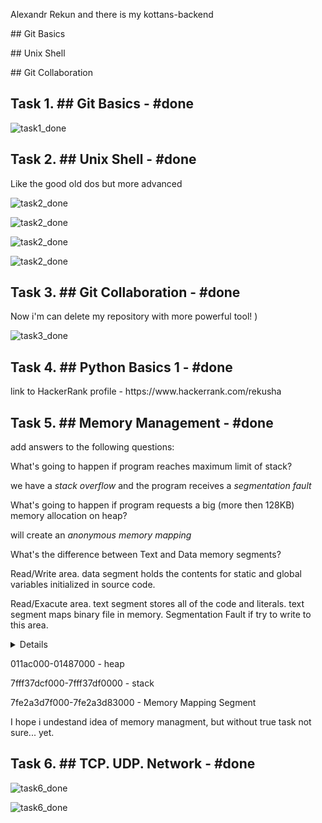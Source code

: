 <p>Alexandr Rekun and there is my kottans-backend</p>
<p>## Git Basics</p>
<p>## Unix Shell</p>
<p>## Git Collaboration</p>


<h2>Task 1. ## Git Basics - #done</h2>
<p><img src="/Git_intro/Git_intro_done.png" alt="task1_done"/></p>
<p></p>
<h2>Task 2. ## Unix Shell - #done</h2>
<p>Like the good old dos but more advanced</p>
<p><img src="/Unix_shell/linuxsurvival_quiz_1.png" alt="task2_done"/></p>
<p><img src="/Unix_shell/linuxsurvival_quiz_2.png" alt="task2_done"/></p>
<p><img src="/Unix_shell/linuxsurvival_quiz_3.png" alt="task2_done"/></p>
<p><img src="/Unix_shell/linuxsurvival_quiz_4.png" alt="task2_done"/></p>

<h2>Task 3. ## Git Collaboration - #done</h2>
<p>Now i'm can delete my repository with more powerful tool! )</p>
<p><img src="/task_git_collaboration/git_collaboration.png" alt="task3_done"/></p>

<h2>Task 4. ## Python Basics 1 - #done</h2>
<p>link to HackerRank profile - https://www.hackerrank.com/rekusha</p>

<h2>Task 5. ## Memory Management - #done</h2>
<p>add answers to the following questions:</p>
<p>What's going to happen if program reaches maximum limit of stack?</p>
<p>we have a <i>stack overflow</i> and the program receives a <i>segmentation fault</i></p>
<p></p>
<p>What's going to happen if program requests a big (more then 128KB) memory allocation on heap?</p>
<p>will create an <i>anonymous memory mapping</i></p>
<p></p>
<p>What's the difference between Text and Data memory segments?</p>
<p>Read/Write area. data segment holds the contents for static and global variables initialized in source code.</p>
<p>Read/Exacute area. text segment stores all of the code and literals. text segment maps binary file in memory. Segmentation Fault if try to write to this area.</p>
<p></p>
<details>
<pre>00400000-00421000 r--p 00000000 08:11 3671085                            /usr/bin/python3.7
00421000-00655000 r-xp 00021000 08:11 3671085                            /usr/bin/python3.7
00655000-00801000 r--p 00255000 08:11 3671085                            /usr/bin/python3.7
00801000-00802000 r--p 00400000 08:11 3671085                            /usr/bin/python3.7
00802000-008a8000 rw-p 00401000 08:11 3671085                            /usr/bin/python3.7
008a8000-008cb000 rw-p 00000000 00:00 0 
011ac000-01487000 rw-p 00000000 00:00 0                                  [heap]
7fe2a3c2e000-7fe2a3d7f000 rw-p 00000000 00:00 0 
7fe2a3d7f000-7fe2a3d83000 r--p 00000000 08:11 3678628                    /usr/lib/x86_64-linux-gnu/libgpg-error.so.0.26.1
7fe2a3d83000-7fe2a3d96000 r-xp 00004000 08:11 3678628                    /usr/lib/x86_64-linux-gnu/libgpg-error.so.0.26.1
7fe2a3d96000-7fe2a3d9f000 r--p 00017000 08:11 3678628                    /usr/lib/x86_64-linux-gnu/libgpg-error.so.0.26.1
7fe2a3d9f000-7fe2a3da0000 ---p 00020000 08:11 3678628                    /usr/lib/x86_64-linux-gnu/libgpg-error.so.0.26.1
7fe2a3da0000-7fe2a3da1000 r--p 00020000 08:11 3678628                    /usr/lib/x86_64-linux-gnu/libgpg-error.so.0.26.1
7fe2a3da1000-7fe2a3da2000 rw-p 00021000 08:11 3678628                    /usr/lib/x86_64-linux-gnu/libgpg-error.so.0.26.1
7fe2a3da2000-7fe2a3dae000 r--p 00000000 08:11 3678558                    /usr/lib/x86_64-linux-gnu/libgcrypt.so.20.2.4
7fe2a3dae000-7fe2a3e7b000 r-xp 0000c000 08:11 3678558                    /usr/lib/x86_64-linux-gnu/libgcrypt.so.20.2.4
7fe2a3e7b000-7fe2a3eb8000 r--p 000d9000 08:11 3678558                    /usr/lib/x86_64-linux-gnu/libgcrypt.so.20.2.4
7fe2a3eb8000-7fe2a3eba000 r--p 00115000 08:11 3678558                    /usr/lib/x86_64-linux-gnu/libgcrypt.so.20.2.4
7fe2a3eba000-7fe2a3ebf000 rw-p 00117000 08:11 3678558                    /usr/lib/x86_64-linux-gnu/libgcrypt.so.20.2.4
7fe2a3ebf000-7fe2a3ece000 r--p 00000000 08:11 3670112                    /usr/lib/x86_64-linux-gnu/libsystemd.so.0.24.0
7fe2a3ece000-7fe2a3f37000 r-xp 0000f000 08:11 3670112                    /usr/lib/x86_64-linux-gnu/libsystemd.so.0.24.0
7fe2a3f37000-7fe2a3f58000 r--p 00078000 08:11 3670112                    /usr/lib/x86_64-linux-gnu/libsystemd.so.0.24.0
7fe2a3f58000-7fe2a3f5b000 r--p 00098000 08:11 3670112                    /usr/lib/x86_64-linux-gnu/libsystemd.so.0.24.0
7fe2a3f5b000-7fe2a3f5c000 rw-p 0009b000 08:11 3670112                    /usr/lib/x86_64-linux-gnu/libsystemd.so.0.24.0
7fe2a3f5c000-7fe2a3f5d000 rw-p 00000000 00:00 0 
7fe2a3f5d000-7fe2a3f61000 r--p 00000000 08:11 3670577                    /usr/lib/x86_64-linux-gnu/libudev.so.1.6.12
7fe2a3f61000-7fe2a3f78000 r-xp 00004000 08:11 3670577                    /usr/lib/x86_64-linux-gnu/libudev.so.1.6.12
7fe2a3f78000-7fe2a3f80000 r--p 0001b000 08:11 3670577                    /usr/lib/x86_64-linux-gnu/libudev.so.1.6.12
7fe2a3f80000-7fe2a3f81000 ---p 00023000 08:11 3670577                    /usr/lib/x86_64-linux-gnu/libudev.so.1.6.12
7fe2a3f81000-7fe2a3f82000 r--p 00023000 08:11 3670577                    /usr/lib/x86_64-linux-gnu/libudev.so.1.6.12
7fe2a3f82000-7fe2a3f83000 rw-p 00024000 08:11 3670577                    /usr/lib/x86_64-linux-gnu/libudev.so.1.6.12
7fe2a3f83000-7fe2a3f87000 r--p 00000000 08:11 3679577                    /usr/lib/x86_64-linux-gnu/libzstd.so.1.3.8
7fe2a3f87000-7fe2a400f000 r-xp 00004000 08:11 3679577                    /usr/lib/x86_64-linux-gnu/libzstd.so.1.3.8
7fe2a400f000-7fe2a401f000 r--p 0008c000 08:11 3679577                    /usr/lib/x86_64-linux-gnu/libzstd.so.1.3.8
7fe2a401f000-7fe2a4020000 ---p 0009c000 08:11 3679577                    /usr/lib/x86_64-linux-gnu/libzstd.so.1.3.8
7fe2a4020000-7fe2a4021000 r--p 0009c000 08:11 3679577                    /usr/lib/x86_64-linux-gnu/libzstd.so.1.3.8
7fe2a4021000-7fe2a4022000 rw-p 0009d000 08:11 3679577                    /usr/lib/x86_64-linux-gnu/libzstd.so.1.3.8
7fe2a4022000-7fe2a4024000 r--p 00000000 08:11 3678883                    /usr/lib/x86_64-linux-gnu/liblz4.so.1.8.3
7fe2a4024000-7fe2a404c000 r-xp 00002000 08:11 3678883                    /usr/lib/x86_64-linux-gnu/liblz4.so.1.8.3
7fe2a404c000-7fe2a404f000 r--p 0002a000 08:11 3678883                    /usr/lib/x86_64-linux-gnu/liblz4.so.1.8.3
7fe2a404f000-7fe2a4050000 r--p 0002c000 08:11 3678883                    /usr/lib/x86_64-linux-gnu/liblz4.so.1.8.3
7fe2a4050000-7fe2a4051000 rw-p 0002d000 08:11 3678883                    /usr/lib/x86_64-linux-gnu/liblz4.so.1.8.3
7fe2a4051000-7fe2a4055000 r--p 00000000 08:11 3679204                    /usr/lib/x86_64-linux-gnu/libresolv-2.29.so
7fe2a4055000-7fe2a4064000 r-xp 00004000 08:11 3679204                    /usr/lib/x86_64-linux-gnu/libresolv-2.29.so
7fe2a4064000-7fe2a4067000 r--p 00013000 08:11 3679204                    /usr/lib/x86_64-linux-gnu/libresolv-2.29.so
7fe2a4067000-7fe2a4068000 ---p 00016000 08:11 3679204                    /usr/lib/x86_64-linux-gnu/libresolv-2.29.so
7fe2a4068000-7fe2a4069000 r--p 00016000 08:11 3679204                    /usr/lib/x86_64-linux-gnu/libresolv-2.29.so
7fe2a4069000-7fe2a406a000 rw-p 00017000 08:11 3679204                    /usr/lib/x86_64-linux-gnu/libresolv-2.29.so
7fe2a406a000-7fe2a406c000 rw-p 00000000 00:00 0 
7fe2a406c000-7fe2a406f000 r--p 00000000 08:11 3670202                    /usr/lib/x86_64-linux-gnu/libgcc_s.so.1
7fe2a406f000-7fe2a4080000 r-xp 00003000 08:11 3670202                    /usr/lib/x86_64-linux-gnu/libgcc_s.so.1
7fe2a4080000-7fe2a4084000 r--p 00014000 08:11 3670202                    /usr/lib/x86_64-linux-gnu/libgcc_s.so.1
7fe2a4084000-7fe2a4085000 r--p 00017000 08:11 3670202                    /usr/lib/x86_64-linux-gnu/libgcc_s.so.1
7fe2a4085000-7fe2a4086000 rw-p 00018000 08:11 3670202                    /usr/lib/x86_64-linux-gnu/libgcc_s.so.1
7fe2a4086000-7fe2a411b000 r--p 00000000 08:11 3670452                    /usr/lib/x86_64-linux-gnu/libstdc++.so.6.0.26
7fe2a411b000-7fe2a420d000 r-xp 00095000 08:11 3670452                    /usr/lib/x86_64-linux-gnu/libstdc++.so.6.0.26
7fe2a420d000-7fe2a4256000 r--p 00187000 08:11 3670452                    /usr/lib/x86_64-linux-gnu/libstdc++.so.6.0.26
7fe2a4256000-7fe2a4257000 ---p 001d0000 08:11 3670452                    /usr/lib/x86_64-linux-gnu/libstdc++.so.6.0.26
7fe2a4257000-7fe2a4262000 r--p 001d0000 08:11 3670452                    /usr/lib/x86_64-linux-gnu/libstdc++.so.6.0.26
7fe2a4262000-7fe2a4265000 rw-p 001db000 08:11 3670452                    /usr/lib/x86_64-linux-gnu/libstdc++.so.6.0.26
7fe2a4265000-7fe2a4268000 rw-p 00000000 00:00 0 
7fe2a4268000-7fe2a42ac000 r--p 00000000 08:11 3670156                    /usr/lib/x86_64-linux-gnu/libapt-pkg.so.5.0.2
7fe2a42ac000-7fe2a43e4000 r-xp 00044000 08:11 3670156                    /usr/lib/x86_64-linux-gnu/libapt-pkg.so.5.0.2
7fe2a43e4000-7fe2a442b000 r--p 0017c000 08:11 3670156                    /usr/lib/x86_64-linux-gnu/libapt-pkg.so.5.0.2
7fe2a442b000-7fe2a442c000 ---p 001c3000 08:11 3670156                    /usr/lib/x86_64-linux-gnu/libapt-pkg.so.5.0.2
7fe2a442c000-7fe2a4432000 r--p 001c3000 08:11 3670156                    /usr/lib/x86_64-linux-gnu/libapt-pkg.so.5.0.2
7fe2a4432000-7fe2a4433000 rw-p 001c9000 08:11 3670156                    /usr/lib/x86_64-linux-gnu/libapt-pkg.so.5.0.2
7fe2a4433000-7fe2a444a000 r--p 00000000 08:11 4065692                    /usr/lib/python3/dist-packages/apt_pkg.cpython-37m-x86_64-linux-gnu.so
7fe2a444a000-7fe2a4468000 r-xp 00017000 08:11 4065692                    /usr/lib/python3/dist-packages/apt_pkg.cpython-37m-x86_64-linux-gnu.so
7fe2a4468000-7fe2a447f000 r--p 00035000 08:11 4065692                    /usr/lib/python3/dist-packages/apt_pkg.cpython-37m-x86_64-linux-gnu.so
7fe2a447f000-7fe2a4480000 ---p 0004c000 08:11 4065692                    /usr/lib/python3/dist-packages/apt_pkg.cpython-37m-x86_64-linux-gnu.so
7fe2a4480000-7fe2a4482000 r--p 0004c000 08:11 4065692                    /usr/lib/python3/dist-packages/apt_pkg.cpython-37m-x86_64-linux-gnu.so
7fe2a4482000-7fe2a448b000 rw-p 0004e000 08:11 4065692                    /usr/lib/python3/dist-packages/apt_pkg.cpython-37m-x86_64-linux-gnu.so
7fe2a448b000-7fe2a454b000 rw-p 00000000 00:00 0 
7fe2a454b000-7fe2a4567000 r--p 00000000 08:11 3677937                    /usr/lib/x86_64-linux-gnu/libssl.so.1.1
7fe2a4567000-7fe2a45b4000 r-xp 0001c000 08:11 3677937                    /usr/lib/x86_64-linux-gnu/libssl.so.1.1
7fe2a45b4000-7fe2a45ce000 r--p 00069000 08:11 3677937                    /usr/lib/x86_64-linux-gnu/libssl.so.1.1
7fe2a45ce000-7fe2a45d7000 r--p 00082000 08:11 3677937                    /usr/lib/x86_64-linux-gnu/libssl.so.1.1
7fe2a45d7000-7fe2a45db000 rw-p 0008b000 08:11 3677937                    /usr/lib/x86_64-linux-gnu/libssl.so.1.1
7fe2a45db000-7fe2a45e4000 r--p 00000000 08:11 3807275                    /usr/lib/python3.7/lib-dynload/_ssl.cpython-37m-x86_64-linux-gnu.so
7fe2a45e4000-7fe2a45ec000 r-xp 00009000 08:11 3807275                    /usr/lib/python3.7/lib-dynload/_ssl.cpython-37m-x86_64-linux-gnu.so
7fe2a45ec000-7fe2a45f2000 r--p 00011000 08:11 3807275                    /usr/lib/python3.7/lib-dynload/_ssl.cpython-37m-x86_64-linux-gnu.so
7fe2a45f2000-7fe2a45f3000 r--p 00016000 08:11 3807275                    /usr/lib/python3.7/lib-dynload/_ssl.cpython-37m-x86_64-linux-gnu.so
7fe2a45f3000-7fe2a45f8000 rw-p 00017000 08:11 3807275                    /usr/lib/python3.7/lib-dynload/_ssl.cpython-37m-x86_64-linux-gnu.so
7fe2a45f8000-7fe2a47f8000 rw-p 00000000 00:00 0 
7fe2a47f8000-7fe2a4870000 r--p 00000000 08:11 3677934                    /usr/lib/x86_64-linux-gnu/libcrypto.so.1.1
7fe2a4870000-7fe2a4a08000 r-xp 00078000 08:11 3677934                    /usr/lib/x86_64-linux-gnu/libcrypto.so.1.1
7fe2a4a08000-7fe2a4a95000 r--p 00210000 08:11 3677934                    /usr/lib/x86_64-linux-gnu/libcrypto.so.1.1
7fe2a4a95000-7fe2a4ac1000 r--p 0029c000 08:11 3677934                    /usr/lib/x86_64-linux-gnu/libcrypto.so.1.1
7fe2a4ac1000-7fe2a4ac3000 rw-p 002c8000 08:11 3677934                    /usr/lib/x86_64-linux-gnu/libcrypto.so.1.1
7fe2a4ac3000-7fe2a4ac6000 rw-p 00000000 00:00 0 
7fe2a4acf000-7fe2a4b0f000 rw-p 00000000 00:00 0 
7fe2a4b0f000-7fe2a4b12000 r--p 00000000 08:11 3678885                    /usr/lib/x86_64-linux-gnu/liblzma.so.5.2.4
7fe2a4b12000-7fe2a4b29000 r-xp 00003000 08:11 3678885                    /usr/lib/x86_64-linux-gnu/liblzma.so.5.2.4
7fe2a4b29000-7fe2a4b34000 r--p 0001a000 08:11 3678885                    /usr/lib/x86_64-linux-gnu/liblzma.so.5.2.4
7fe2a4b34000-7fe2a4b35000 r--p 00024000 08:11 3678885                    /usr/lib/x86_64-linux-gnu/liblzma.so.5.2.4
7fe2a4b35000-7fe2a4b36000 rw-p 00025000 08:11 3678885                    /usr/lib/x86_64-linux-gnu/liblzma.so.5.2.4
7fe2a4b52000-7fe2a4b54000 r--p 00000000 08:11 3670146                    /usr/lib/x86_64-linux-gnu/libbz2.so.1.0.4
7fe2a4b54000-7fe2a4b61000 r-xp 00002000 08:11 3670146                    /usr/lib/x86_64-linux-gnu/libbz2.so.1.0.4
7fe2a4b61000-7fe2a4b63000 r--p 0000f000 08:11 3670146                    /usr/lib/x86_64-linux-gnu/libbz2.so.1.0.4
7fe2a4b63000-7fe2a4b64000 r--p 00010000 08:11 3670146                    /usr/lib/x86_64-linux-gnu/libbz2.so.1.0.4
7fe2a4b64000-7fe2a4b65000 rw-p 00011000 08:11 3670146                    /usr/lib/x86_64-linux-gnu/libbz2.so.1.0.4
7fe2a4b65000-7fe2a4ca5000 rw-p 00000000 00:00 0 
7fe2a4ca5000-7fe2a4cb3000 r--p 00000000 08:11 3679365                    /usr/lib/x86_64-linux-gnu/libtinfo.so.6.1
7fe2a4cb3000-7fe2a4cc1000 r-xp 0000e000 08:11 3679365                    /usr/lib/x86_64-linux-gnu/libtinfo.so.6.1
7fe2a4cc1000-7fe2a4cce000 r--p 0001c000 08:11 3679365                    /usr/lib/x86_64-linux-gnu/libtinfo.so.6.1
7fe2a4cce000-7fe2a4cd2000 r--p 00028000 08:11 3679365                    /usr/lib/x86_64-linux-gnu/libtinfo.so.6.1
7fe2a4cd2000-7fe2a4cd3000 rw-p 0002c000 08:11 3679365                    /usr/lib/x86_64-linux-gnu/libtinfo.so.6.1
7fe2a4cd3000-7fe2a4ce7000 r--p 00000000 08:11 3679198                    /usr/lib/x86_64-linux-gnu/libreadline.so.8.0
7fe2a4ce7000-7fe2a4d0f000 r-xp 00014000 08:11 3679198                    /usr/lib/x86_64-linux-gnu/libreadline.so.8.0
7fe2a4d0f000-7fe2a4d19000 r--p 0003c000 08:11 3679198                    /usr/lib/x86_64-linux-gnu/libreadline.so.8.0
7fe2a4d19000-7fe2a4d1b000 r--p 00045000 08:11 3679198                    /usr/lib/x86_64-linux-gnu/libreadline.so.8.0
7fe2a4d1b000-7fe2a4d21000 rw-p 00047000 08:11 3679198                    /usr/lib/x86_64-linux-gnu/libreadline.so.8.0
7fe2a4d21000-7fe2a4d22000 rw-p 00000000 00:00 0 
7fe2a4d34000-7fe2a4d36000 r--p 00000000 08:11 3811896                    /usr/lib/python3.7/lib-dynload/_lzma.cpython-37m-x86_64-linux-gnu.so
7fe2a4d36000-7fe2a4d39000 r-xp 00002000 08:11 3811896                    /usr/lib/python3.7/lib-dynload/_lzma.cpython-37m-x86_64-linux-gnu.so
7fe2a4d39000-7fe2a4d3b000 r--p 00005000 08:11 3811896                    /usr/lib/python3.7/lib-dynload/_lzma.cpython-37m-x86_64-linux-gnu.so
7fe2a4d3b000-7fe2a4d3c000 r--p 00006000 08:11 3811896                    /usr/lib/python3.7/lib-dynload/_lzma.cpython-37m-x86_64-linux-gnu.so
7fe2a4d3c000-7fe2a4d3e000 rw-p 00007000 08:11 3811896                    /usr/lib/python3.7/lib-dynload/_lzma.cpython-37m-x86_64-linux-gnu.so
7fe2a4d3e000-7fe2a4d7e000 rw-p 00000000 00:00 0 
7fe2a4d7e000-7fe2a4d81000 r--p 00000000 08:11 3679225                    /usr/lib/x86_64-linux-gnu/librt-2.29.so
7fe2a4d81000-7fe2a4d85000 r-xp 00003000 08:11 3679225                    /usr/lib/x86_64-linux-gnu/librt-2.29.so
7fe2a4d85000-7fe2a4d87000 r--p 00007000 08:11 3679225                    /usr/lib/x86_64-linux-gnu/librt-2.29.so
7fe2a4d87000-7fe2a4d88000 r--p 00008000 08:11 3679225                    /usr/lib/x86_64-linux-gnu/librt-2.29.so
7fe2a4d88000-7fe2a4d89000 rw-p 00009000 08:11 3679225                    /usr/lib/x86_64-linux-gnu/librt-2.29.so
7fe2a4d89000-7fe2a4d8b000 r--p 00000000 08:11 3811894                    /usr/lib/python3.7/lib-dynload/_json.cpython-37m-x86_64-linux-gnu.so
7fe2a4d8b000-7fe2a4d96000 r-xp 00002000 08:11 3811894                    /usr/lib/python3.7/lib-dynload/_json.cpython-37m-x86_64-linux-gnu.so
7fe2a4d96000-7fe2a4d98000 r--p 0000d000 08:11 3811894                    /usr/lib/python3.7/lib-dynload/_json.cpython-37m-x86_64-linux-gnu.so
7fe2a4d98000-7fe2a4d99000 r--p 0000e000 08:11 3811894                    /usr/lib/python3.7/lib-dynload/_json.cpython-37m-x86_64-linux-gnu.so
7fe2a4d99000-7fe2a4d9a000 rw-p 0000f000 08:11 3811894                    /usr/lib/python3.7/lib-dynload/_json.cpython-37m-x86_64-linux-gnu.so
7fe2a4d9a000-7fe2a4d9c000 r--p 00000000 08:11 3807273                    /usr/lib/python3.7/lib-dynload/_hashlib.cpython-37m-x86_64-linux-gnu.so
7fe2a4d9c000-7fe2a4d9f000 r-xp 00002000 08:11 3807273                    /usr/lib/python3.7/lib-dynload/_hashlib.cpython-37m-x86_64-linux-gnu.so
7fe2a4d9f000-7fe2a4da0000 r--p 00005000 08:11 3807273                    /usr/lib/python3.7/lib-dynload/_hashlib.cpython-37m-x86_64-linux-gnu.so
7fe2a4da0000-7fe2a4da1000 ---p 00006000 08:11 3807273                    /usr/lib/python3.7/lib-dynload/_hashlib.cpython-37m-x86_64-linux-gnu.so
7fe2a4da1000-7fe2a4da2000 r--p 00006000 08:11 3807273                    /usr/lib/python3.7/lib-dynload/_hashlib.cpython-37m-x86_64-linux-gnu.so
7fe2a4da2000-7fe2a4da3000 rw-p 00007000 08:11 3807273                    /usr/lib/python3.7/lib-dynload/_hashlib.cpython-37m-x86_64-linux-gnu.so
7fe2a4da3000-7fe2a4ee3000 rw-p 00000000 00:00 0 
7fe2a4ee3000-7fe2a5f7f000 r--p 00000000 08:11 3677201                    /usr/lib/locale/locale-archive
7fe2a5f7f000-7fe2a5f82000 rw-p 00000000 00:00 0 
7fe2a5f82000-7fe2a5f91000 r--p 00000000 08:11 3678889                    /usr/lib/x86_64-linux-gnu/libm-2.29.so
7fe2a5f91000-7fe2a6037000 r-xp 0000f000 08:11 3678889                    /usr/lib/x86_64-linux-gnu/libm-2.29.so
7fe2a6037000-7fe2a60ce000 r--p 000b5000 08:11 3678889                    /usr/lib/x86_64-linux-gnu/libm-2.29.so
7fe2a60ce000-7fe2a60cf000 r--p 0014b000 08:11 3678889                    /usr/lib/x86_64-linux-gnu/libm-2.29.so
7fe2a60cf000-7fe2a60d0000 rw-p 0014c000 08:11 3678889                    /usr/lib/x86_64-linux-gnu/libm-2.29.so
7fe2a60d0000-7fe2a60d2000 rw-p 00000000 00:00 0 
7fe2a60d2000-7fe2a60d4000 r--p 00000000 08:11 3679575                    /usr/lib/x86_64-linux-gnu/libz.so.1.2.11
7fe2a60d4000-7fe2a60e5000 r-xp 00002000 08:11 3679575                    /usr/lib/x86_64-linux-gnu/libz.so.1.2.11
7fe2a60e5000-7fe2a60eb000 r--p 00013000 08:11 3679575                    /usr/lib/x86_64-linux-gnu/libz.so.1.2.11
7fe2a60eb000-7fe2a60ec000 ---p 00019000 08:11 3679575                    /usr/lib/x86_64-linux-gnu/libz.so.1.2.11
7fe2a60ec000-7fe2a60ed000 r--p 00019000 08:11 3679575                    /usr/lib/x86_64-linux-gnu/libz.so.1.2.11
7fe2a60ed000-7fe2a60ee000 rw-p 0001a000 08:11 3679575                    /usr/lib/x86_64-linux-gnu/libz.so.1.2.11
7fe2a60ee000-7fe2a60f2000 r--p 00000000 08:11 3680769                    /usr/lib/x86_64-linux-gnu/libexpat.so.1.6.8
7fe2a60f2000-7fe2a6113000 r-xp 00004000 08:11 3680769                    /usr/lib/x86_64-linux-gnu/libexpat.so.1.6.8
7fe2a6113000-7fe2a6127000 r--p 00025000 08:11 3680769                    /usr/lib/x86_64-linux-gnu/libexpat.so.1.6.8
7fe2a6127000-7fe2a6128000 ---p 00039000 08:11 3680769                    /usr/lib/x86_64-linux-gnu/libexpat.so.1.6.8
7fe2a6128000-7fe2a612a000 r--p 00039000 08:11 3680769                    /usr/lib/x86_64-linux-gnu/libexpat.so.1.6.8
7fe2a612a000-7fe2a612b000 rw-p 0003b000 08:11 3680769                    /usr/lib/x86_64-linux-gnu/libexpat.so.1.6.8
7fe2a612b000-7fe2a612c000 r--p 00000000 08:11 3679422                    /usr/lib/x86_64-linux-gnu/libutil-2.29.so
7fe2a612c000-7fe2a612d000 r-xp 00001000 08:11 3679422                    /usr/lib/x86_64-linux-gnu/libutil-2.29.so
7fe2a612d000-7fe2a612e000 r--p 00002000 08:11 3679422                    /usr/lib/x86_64-linux-gnu/libutil-2.29.so
7fe2a612e000-7fe2a612f000 r--p 00002000 08:11 3679422                    /usr/lib/x86_64-linux-gnu/libutil-2.29.so
7fe2a612f000-7fe2a6130000 rw-p 00003000 08:11 3679422                    /usr/lib/x86_64-linux-gnu/libutil-2.29.so
7fe2a6130000-7fe2a6131000 r--p 00000000 08:11 3678407                    /usr/lib/x86_64-linux-gnu/libdl-2.29.so
7fe2a6131000-7fe2a6133000 r-xp 00001000 08:11 3678407                    /usr/lib/x86_64-linux-gnu/libdl-2.29.so
7fe2a6133000-7fe2a6134000 r--p 00003000 08:11 3678407                    /usr/lib/x86_64-linux-gnu/libdl-2.29.so
7fe2a6134000-7fe2a6135000 r--p 00003000 08:11 3678407                    /usr/lib/x86_64-linux-gnu/libdl-2.29.so
7fe2a6135000-7fe2a6136000 rw-p 00004000 08:11 3678407                    /usr/lib/x86_64-linux-gnu/libdl-2.29.so
7fe2a6136000-7fe2a613d000 r--p 00000000 08:11 3679159                    /usr/lib/x86_64-linux-gnu/libpthread-2.29.so
7fe2a613d000-7fe2a614c000 r-xp 00007000 08:11 3679159                    /usr/lib/x86_64-linux-gnu/libpthread-2.29.so
7fe2a614c000-7fe2a6151000 r--p 00016000 08:11 3679159                    /usr/lib/x86_64-linux-gnu/libpthread-2.29.so
7fe2a6151000-7fe2a6152000 r--p 0001a000 08:11 3679159                    /usr/lib/x86_64-linux-gnu/libpthread-2.29.so
7fe2a6152000-7fe2a6153000 rw-p 0001b000 08:11 3679159                    /usr/lib/x86_64-linux-gnu/libpthread-2.29.so
7fe2a6153000-7fe2a6157000 rw-p 00000000 00:00 0 
7fe2a6157000-7fe2a617c000 r--p 00000000 08:11 3678270                    /usr/lib/x86_64-linux-gnu/libc-2.29.so
7fe2a617c000-7fe2a62ef000 r-xp 00025000 08:11 3678270                    /usr/lib/x86_64-linux-gnu/libc-2.29.so
7fe2a62ef000-7fe2a6338000 r--p 00198000 08:11 3678270                    /usr/lib/x86_64-linux-gnu/libc-2.29.so
7fe2a6338000-7fe2a633b000 r--p 001e0000 08:11 3678270                    /usr/lib/x86_64-linux-gnu/libc-2.29.so
7fe2a633b000-7fe2a633e000 rw-p 001e3000 08:11 3678270                    /usr/lib/x86_64-linux-gnu/libc-2.29.so
7fe2a633e000-7fe2a6344000 rw-p 00000000 00:00 0 
7fe2a6347000-7fe2a6349000 r--p 00000000 08:11 3811878                    /usr/lib/python3.7/lib-dynload/_bz2.cpython-37m-x86_64-linux-gnu.so
7fe2a6349000-7fe2a634b000 r-xp 00002000 08:11 3811878                    /usr/lib/python3.7/lib-dynload/_bz2.cpython-37m-x86_64-linux-gnu.so
7fe2a634b000-7fe2a634c000 r--p 00004000 08:11 3811878                    /usr/lib/python3.7/lib-dynload/_bz2.cpython-37m-x86_64-linux-gnu.so
7fe2a634c000-7fe2a634d000 r--p 00004000 08:11 3811878                    /usr/lib/python3.7/lib-dynload/_bz2.cpython-37m-x86_64-linux-gnu.so
7fe2a634d000-7fe2a634e000 rw-p 00005000 08:11 3811878                    /usr/lib/python3.7/lib-dynload/_bz2.cpython-37m-x86_64-linux-gnu.so
7fe2a634e000-7fe2a6351000 r--p 00000000 08:11 3811912                    /usr/lib/python3.7/lib-dynload/readline.cpython-37m-x86_64-linux-gnu.so
7fe2a6351000-7fe2a6354000 r-xp 00003000 08:11 3811912                    /usr/lib/python3.7/lib-dynload/readline.cpython-37m-x86_64-linux-gnu.so
7fe2a6354000-7fe2a6355000 r--p 00006000 08:11 3811912                    /usr/lib/python3.7/lib-dynload/readline.cpython-37m-x86_64-linux-gnu.so
7fe2a6355000-7fe2a6356000 ---p 00007000 08:11 3811912                    /usr/lib/python3.7/lib-dynload/readline.cpython-37m-x86_64-linux-gnu.so
7fe2a6356000-7fe2a6357000 r--p 00007000 08:11 3811912                    /usr/lib/python3.7/lib-dynload/readline.cpython-37m-x86_64-linux-gnu.so
7fe2a6357000-7fe2a6359000 rw-p 00008000 08:11 3811912                    /usr/lib/python3.7/lib-dynload/readline.cpython-37m-x86_64-linux-gnu.so
7fe2a6359000-7fe2a6360000 r--s 00000000 08:11 4328730                    /usr/lib/x86_64-linux-gnu/gconv/gconv-modules.cache
7fe2a6360000-7fe2a6361000 r--p 00000000 08:11 3678050                    /usr/lib/x86_64-linux-gnu/ld-2.29.so
7fe2a6361000-7fe2a6382000 r-xp 00001000 08:11 3678050                    /usr/lib/x86_64-linux-gnu/ld-2.29.so
7fe2a6382000-7fe2a638a000 r--p 00022000 08:11 3678050                    /usr/lib/x86_64-linux-gnu/ld-2.29.so
7fe2a638a000-7fe2a638b000 r--p 00029000 08:11 3678050                    /usr/lib/x86_64-linux-gnu/ld-2.29.so
7fe2a638b000-7fe2a638c000 rw-p 0002a000 08:11 3678050                    /usr/lib/x86_64-linux-gnu/ld-2.29.so
7fe2a638c000-7fe2a638d000 rw-p 00000000 00:00 0 
7fff37dcf000-7fff37df0000 rw-p 00000000 00:00 0                          [stack]
7fff37df1000-7fff37df4000 r--p 00000000 00:00 0                          [vvar]
7fff37df4000-7fff37df5000 r-xp 00000000 00:00 0                          [vdso]
ffffffffff600000-ffffffffff601000 r-xp 00000000 00:00 0                  [vsyscall]
</pre>
</details>
<p>011ac000-01487000 - heap</p>
<p>7fff37dcf000-7fff37df0000 - stack</p>
<p>7fe2a3d7f000-7fe2a3d83000 - Memory Mapping Segment</p>
<p>I hope i undestand idea of memory managment, but without true task not sure... yet.</p>
<p></p>
<h2>Task 6. ## TCP. UDP. Network - #done</h2>
<p><img src="/task_networks/internet101_done.png" alt="task6_done"/></p>
<p><img src="/task_networks/networking_for_web_developers.png" alt="task6_done"/></p>
